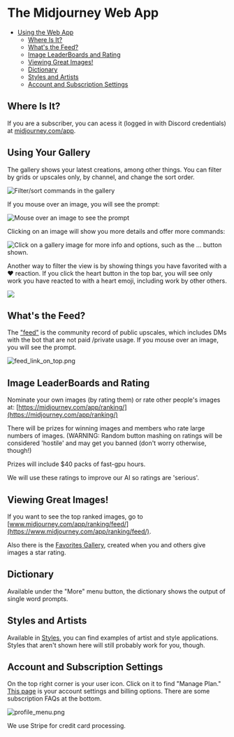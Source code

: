 # The Midjourney Web App

- [Using the Web App](web-app.md#using-the-web-app)
  - [Where Is It?](web-app.md#where-is-it)
  - [What's the Feed?](web-app.md#whats-the-feed)
  - [Image LeaderBoards and Rating](web-app.md#image-leaderboards-and-rating)
  - [Viewing Great Images!](web-app.md#viewing-great-images)
  - [Dictionary](web-app.md#dictionary)
  - [Styles and Artists](web-app.md#styles-and-artists)
  - [Account and Subscription Settings](web-app.md#account-and-subscription-settings)

## Where Is It?

If you are a subscriber, you can acess it (logged in with Discord credentials) at [midjourney.com/app](https://www.midjourney.com/app/).

## Using Your Gallery

The gallery shows your latest creations, among other things. You can filter by grids or upscales only, by channel, and change the sort order.

![Filter/sort commands in the gallery](<.gitbook/assets/image (28).png>)

If you mouse over an image, you will see the prompt:

![Mouse over an image to see the prompt](<.gitbook/assets/image (23).png>)

Clicking on an image will show you more details and offer more commands:

![Click on a gallery image for more info and options, such as the ... button shown.](<.gitbook/assets/image (7).png>)

Another way to filter the view is by showing things you have favorited with a ❤️ reaction. If you click the heart button in the top bar, you will see only work you have reacted to with a heart emoji, including work by other others.

![](<.gitbook/assets/image (27).png>)

## What's the Feed?

The ["feed"](https://www.midjourney.com/app/feed/) is the community record of public upscales, which includes DMs with the bot that are not paid /private usage. If you mouse over an image, you will see the prompt.

![feed_link_on_top.png](https://raw.githubusercontent.com/arnicas/MJ-Docs/main/.github/images/feed_link_on_top.png)

## Image LeaderBoards and Rating

Nominate your own images (by rating them) or rate other people's images at: [https://midjourney.com/app/ranking/](https://midjourney.com/app/ranking/)

There will be prizes for winning images and members who rate large numbers of images. (WARNING: Random button mashing on ratings will be considered 'hostile' and may get you banned (don't worry otherwise, though!)

Prizes will include $40 packs of fast-gpu hours.

We will use these ratings to improve our AI so ratings are 'serious'.

## Viewing Great Images!

If you want to see the top ranked images, go to [www.midjourney.com/app/ranking/feed/](https://www.midjourney.com/app/ranking/feed/).

Also there is the [Favorites Gallery](https://www.midjourney.com/app/feed/favorites/), created when you and others give images a star rating.

## Dictionary

Available under the "More" menu button, the dictionary shows the output of single word prompts.

## Styles and Artists

Available in [Styles](https://www.midjourney.com/app/library/styles/), you can find examples of artist and style applications. Styles that aren't shown here will still probably work for you, though.

## Account and Subscription Settings

On the top right corner is your user icon. Click on it to find "Manage Plan." [This page](https://www.midjourney.com/account/) is your account settings and billing options. There are some subscription FAQs at the bottom.

![profile_menu.png](https://raw.githubusercontent.com/arnicas/MJ-Docs/main/.github/images/profile_menu.png)

We use Stripe for credit card processing.

